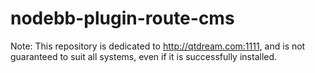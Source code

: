 # nodebb-plugin-route-cms
Note: This repository is dedicated to http://qtdream.com:1111, and is not guaranteed to suit all systems, even if it is successfully installed.
